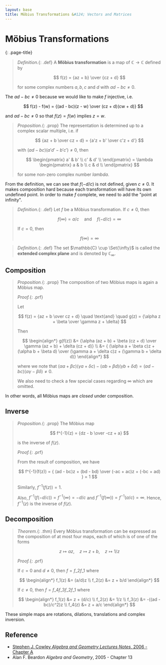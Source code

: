 ```yaml
---
layout: base
title: Möbius Transformations &#124; Vectors and Matrices
---
```


# Möbius Transformations
{: .page-title}

> *Definition.*{: .def}
> A **Möbius transformation** is a map of $\mathbb{C} \to \mathbb{C}$ defined by
>
> $$
  f(z) = {az + b} \over {cz + d}
  $$
>
> for some complex numbers $a, b, c$ and $d$ with $ad - bc \not= 0$.

The $ad - bc \not= 0$ because we would like to make $f$ injective, i.e.

$$
f(z) - f(w) = {(ad - bc)(z - w) \over (cz + d)(cw + d)}
$$

and $ad - bc \not= 0$ so that $f(z) = f(w)$ implies $z = w$.

> *Proposition.*{: .prop}
> The representation is determined up to a complex scalar multiple, i.e. if
>
> $$
  {az + b \over cz + d} = {a'z + b' \over c'z + d'}
  $$
>
> with $(ad - bc)(a'd' - b'c') \not= 0$, then
>
> $$
  \begin{pmatrix}
  a' & b' \\
  c' & d' \\
  \end{pmatrix} = \lambda \begin{pmatrix}
  a & b \\
  c & d \\
  \end{pmatrix}
  $$
>
> for some non-zero complex number $lambda$.

From the definition, we can see that $f(-d/c)$ is not defined, given $c \not= 0$.
It makes composition hard because each transformation will have its own undefined point.
In order to make $f$ complete, we need to add the "point at infinity".

> *Definition.*{: .def}
> Let $f$ be a Möbius transformation.
> If $c \not= 0$, then
>
> $$
  f(\infty) = a/c \quad \text{and} \quad f(-d/c) = \infty
  $$
>
> If $c = 0$, then
>
> $$
  f(\infty) = \infty
  $$

> *Definition.*{: .def}
> The set $\mathbb{C} \cup \Set{\infty}$ is called the **extended complex plane** and is denoted by $\mathbb{C}_{\infty}$.

## Composition

> *Proposition.*{: .prop}
> The composition of two Möbius maps is again a Möbius map.
>
> *Proof.*{: .prf}
>
> Let
>
> $$
  f(z) = {az + b \over cz + d} \quad \text{and} \quad g(z) = {\alpha z + \beta \over \gamma z + \delta}
  $$
>
> Then
>
> $$
  \begin{align*}
  g(f(z)) &= {\alpha (az + b) + \beta (cz + d) \over \gamma (az + b) + \delta (cz + d)} \\
  &= { (\alpha a + \beta c)z + (\alpha b + \beta d) \over (\gamma a + \delta c)z + (\gamma b + \delta d)}
  \end{align*}
  $$
>
> where we note that $(\alpha a + \beta c)(\gamma a + \delta c) - (\alpha b + \beta d)(\gamma b + \delta d) = (ad - bc)(\alpha \gamma - \beta \delta) \not= 0$.
>
> We also need to check a few special cases regarding $\infty$ which are omitted.

In other words, all Möbius maps are _closed_ under composition.

## Inverse

> *Proposition.*{: .prop}
> The Möbius map
>
> $$
  f^{-1}(z) = {dz - b \over -cz + a}
  $$
>
> is the inverse of $f(z)$.
>
> *Proof.*{: .prf}
>
> From the result of composition, we have
>
> $$
  f^{-1}(f(z)) = { (ad - bc)z + (bd - bd) \over (-ac + ac)z + (-bc + ad) } = 1
  $$
>
> Similarly, $f^{-1}(f(z)) = 1$.
>
> Also, $f^{-1}(f(-d/c)) = f^{-1}(\infty) = -d/c$ and $f^{-1}(f(\infty)) = f^{-1}(a/c) = \infty$.
> Hence, $f^{-1}(z)$ is the inverse of $f(z)$.

## Decomposition

> *Theorem.*{: .thm}
> Every Möbius transformation can be expressed as the composition of at most four maps, each of which is of one of the forms
>
> $$
  z \mapsto az, \quad z \mapsto z + b, \quad z \mapsto 1/z
  $$
>
> *Proof.*{: .prf}
>
> If $c = 0$ and $d \not= 0$, then $f = f\_2f\_1$ where
>
> $$
  \begin{align*}
  f_1(z) &= (a/d)z \\
  f_2(z) &= z + b/d
  \end{align*}
  $$
>
> If $c \not= 0$, then $f = f\_4f\_3f\_2f\_1$ where
>
> $$
  \begin{align*}
  f_1(z) &= z + (d/c) \\
  f_2(z) &= 1/z \\
  f_3(z) &= -((ad - bc)/c^2)z \\
  f_4(z) &= z + a/c
  \end{align*}
  $$

These simple maps are rotations, dilations, translations and complex inversion.

## Reference

* [Stephen J. Cowley _Algebra and Geometry Lectures Notes_, 2006 - Chapter A](https://www.damtp.cam.ac.uk/user/sjc1/teaching/AandG/notes.pdf)
* Alan F. Beardon _Algebra and Geometry_, 2005 - Chapter 13

